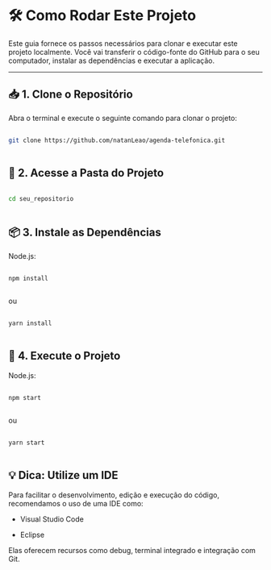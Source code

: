 # 🛠️ Como Rodar Este Projeto

Este guia fornece os passos necessários para clonar e executar este projeto localmente. Você vai transferir o código-fonte do GitHub para o seu computador, instalar as dependências e executar a aplicação.

---

## 📥 1. Clone o Repositório

Abra o terminal e execute o seguinte comando para clonar o projeto:

```bash
 
git clone https://github.com/natanLeao/agenda-telefonica.git
 
```


## 📂 2. Acesse a Pasta do Projeto

```bash
 
cd seu_repositorio
 
```


## 📦 3. Instale as Dependências

Node.js:
```bash
 
npm install
 
```
ou
```bash
 
yarn install
 
```


## 🚀 4. Execute o Projeto

Node.js:
```bash
 
npm start
 
```
ou
```bash
 
yarn start
 
```

## 💡 Dica: Utilize um IDE
Para facilitar o desenvolvimento, edição e execução do código, recomendamos o uso de uma IDE como:

* Visual Studio Code

* Eclipse

Elas oferecem recursos como debug, terminal integrado e integração com Git.
